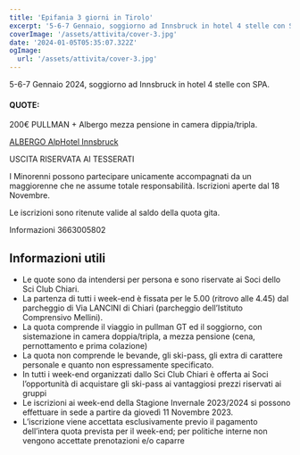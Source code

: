 ```yaml
---
title: 'Epifania 3 giorni in Tirolo'
excerpt: '5-6-7 Gennaio, soggiorno ad Innsbruck in hotel 4 stelle con SPA.'
coverImage: '/assets/attivita/cover-3.jpg'
date: '2024-01-05T05:35:07.322Z'
ogImage:
  url: '/assets/attivita/cover-3.jpg'
---
```


5-6-7 Gennaio 2024, soggiorno ad Innsbruck in hotel 4 stelle con SPA.

#### QUOTE:

200€ PULLMAN + Albergo mezza pensione in camera dippia/tripla.  

[ALBERGO AlpHotel Innsbruck](https://www.alphotel.com/en/)

USCITA RISERVATA AI TESSERATI
  

I Minorenni possono partecipare unicamente accompagnati da un maggiorenne che ne assume totale
responsabilità. Iscrizioni aperte dal 18 Novembre.
 
Le iscrizioni sono ritenute valide al saldo della quota gita.

Informazioni 3663005802

## Informazioni utili

- Le quote sono da intendersi per persona e sono riservate ai Soci dello Sci Club Chiari.  
- La partenza di tutti i week-end è fissata per le 5.00 (ritrovo alle 4.45) dal parcheggio di Via LANCINI di Chiari (parcheggio dell’Istituto Comprensivo Mellini).  
- La quota comprende il viaggio in pullman GT ed il soggiorno, con sistemazione in camera doppia/tripla, a mezza pensione (cena, pernottamento e prima colazione)  
- La quota non comprende le bevande, gli ski-pass, gli extra di carattere personale e quanto non espressamente specificato.  
- In tutti i week-end organizzati dallo Sci Club Chiari è offerta ai Soci l’opportunità di acquistare gli ski-pass ai vantaggiosi prezzi riservati ai gruppi
- Le iscrizioni ai week-end della Stagione Invernale 2023/2024 si possono effettuare in sede a partire da giovedì 11 Novembre 2023. 
- L’iscrizione viene accettata esclusivamente previo il pagamento dell’intera quota prevista per il week-end; per politiche interne non vengono accettate prenotazioni e/o caparre

